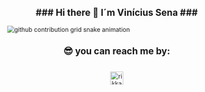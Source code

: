 <h2 align="center">  ### Hi there 👋 I´m Vinícius Sena ###  </h2>


 <!--
 **vinisbs/vinisbs** is a ✨ _special_ ✨ repository because its `README.md` (this file) appears on your GitHub profile.
--!>


<picture>
  <source media="(prefers-color-scheme: dark)" srcset="https://raw.githubusercontent.com/vinisbs/vinisbs/output/github-contribution-grid-snake-dark.svg">
  <source media="(prefers-color-scheme: light)" srcset="https://raw.githubusercontent.com/vinisbs/vinisbs/output/github-contribution-grid-snake.svg">
  <img alt="github contribution grid snake animation" src="https://raw.githubusercontent.com/vinisbs/vinisbs/output/github-contribution-grid-snake.svg">
</picture>
</picture>

   <h2 align="center"> 😎 you can reach me by:</h2>
    <p align="center">
      <br/>
      <a href="https://www.linkedin.com/in/vinisena/" target="blank"><img align="center"
         src="https://img.shields.io/badge/linkedin-%231DA1F2.svg?style=for-the-badge&logo=linkedin&logoColor=white"
         alt="rikkarth" height="30"/></a>
      <h2 align="center"></h2>   
      <p align="center">
      <br/>    
   <!--      
  **<p align="center">
  *+        <a href=
  **           "https://github.com/vinisbs/"
  **           >
  **        <img 
  **             src="https://github-readme-stats.vercel.app/api/top-langs/?username=vinisbs&langs_count=6&theme=gruvbox&layout=compact&hide_border=true" 
  **             alt="vinisbs :: Top Langs" 
  **             /></a>
  **</p>
--!>
